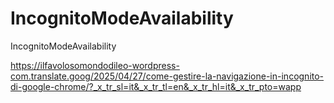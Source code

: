 # IncognitoModeAvailability
IncognitoModeAvailability

https://ilfavolosomondodileo-wordpress-com.translate.goog/2025/04/27/come-gestire-la-navigazione-in-incognito-di-google-chrome/?_x_tr_sl=it&_x_tr_tl=en&_x_tr_hl=it&_x_tr_pto=wapp
